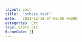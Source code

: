 ```yaml
---
layout: post
title:  "others_test"
date:   2021-12-18 07:00:00 +0000
categories: Etc
Tags: Story Etc
SceneCode: []
---
```


